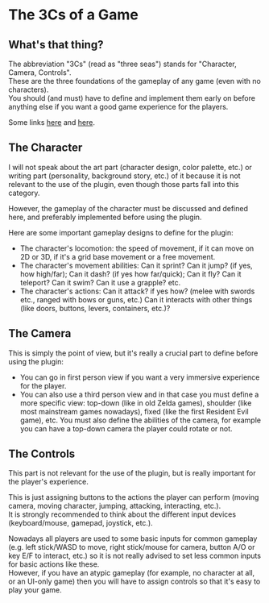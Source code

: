 # The 3Cs of a Game

## What's that thing?

The abbreviation "3Cs" (read as "three seas") stands for "Character, Camera, Controls".\
These are the three foundations of the gameplay of any game (even with no characters).\
You should (and must) have to define and implement them early on before anything else if you want a good game experience for the players.

Some links [here](https://www.reddit.com/r/gamedesign/comments/jn089r/the_3cs_of_game_design_and_how_they_affect_the/) and [here](https://www.pluralsight.com/blog/film-games/character-controls-camera-3cs-game-development).

## The Character

I will not speak about the art part (character design, color palette, etc.) or writing part (personality, background story, etc.) of it because it is not relevant to the use of the plugin, even though those parts fall into this category.

However, the gameplay of the character must be discussed and defined here, and preferably implemented before using the plugin.

Here are some important gameplay designs to define for the plugin:

- The character's locomotion: the speed of movement, if it can move on 2D or 3D, if it's a grid base movement or a free movement.
- The character's movement abilities: Can it sprint? Can it jump? (if yes, how high/far); Can it dash? (if yes how far/quick); Can it fly? Can it teleport? Can it swim? Can it use a grapple? etc.
- The character's actions: Can it attack? if yes how? (melee with swords etc., ranged with bows or guns, etc.) Can it interacts with other things (like doors, buttons, levers, containers, etc.)?

## The Camera

This is simply the point of view, but it's really a crucial part to define before using the plugin:

- You can go in first person view if you want a very immersive experience for the player.
- You can also use a third person view and in that case you must define a more specific view: top-down (like in old Zelda games), shoulder (like most mainstream games nowadays), fixed (like the first Resident Evil game), etc. You must also define the abilities of the camera, for example you can have a top-down camera the player could rotate or not.

## The Controls

This part is not relevant for the use of the plugin, but is really important for the player's experience.

This is just assigning buttons to the actions the player can perform (moving camera, moving character, jumping, attacking, interacting, etc.).\
It is strongly recommended to think about the different input devices (keyboard/mouse, gamepad, joystick, etc.).

Nowadays all players are used to some basic inputs for common gameplay (e.g. left stick/WASD to move, right stick/mouse for camera, button A/O or key E/F to interact, etc.) so it is not really advised to set less common inputs for basic actions like these.\
However, if you have an atypic gameplay (for example, no character at all, or an UI-only game) then you will have to assign controls so that it's easy to play your game.
